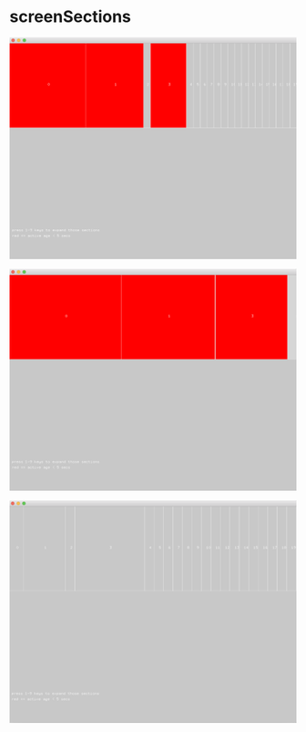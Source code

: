 # screenSections

![](https://github.com/stephanschulz/screenSections/blob/master/Screen%20Shot%202019-07-02%20at%209.46.21%20AM.png)

![](https://github.com/stephanschulz/screenSections/blob/master/Screen%20Shot%202019-07-02%20at%209.46.25%20AM.png)

![](https://github.com/stephanschulz/screenSections/blob/master/Screen%20Shot%202019-07-02%20at%209.46.30%20AM.png)
